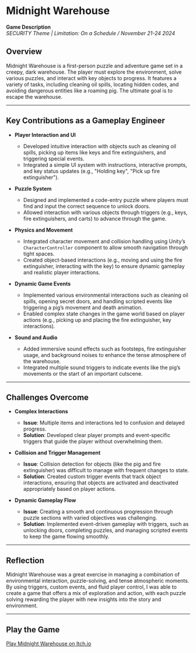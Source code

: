 # Midnight Warehouse
**Game Description**  
*SECURITY Theme | Limitation: On a Schedule / November 21-24 2024*

## Overview  
Midnight Warehouse is a first-person puzzle and adventure game set in a creepy, dark warehouse. The player must explore the environment, solve various puzzles, and interact with key objects to progress. It features a variety of tasks, including cleaning oil spills, locating hidden codes, and avoiding dangerous entities like a roaming pig. The ultimate goal is to escape the warehouse.

---

## Key Contributions as a Gameplay Engineer  
- **Player Interaction and UI**  
  - Developed intuitive interaction with objects such as cleaning oil spills, picking up items like keys and fire extinguishers, and triggering special events.  
  - Integrated a simple UI system with instructions, interactive prompts, and key status updates (e.g., "Holding key", "Pick up fire extinguisher").

- **Puzzle System**  
  - Designed and implemented a code-entry puzzle where players must find and input the correct sequence to unlock doors.  
  - Allowed interaction with various objects through triggers (e.g., keys, fire extinguishers, and carts) to advance through the game.

- **Physics and Movement**  
  - Integrated character movement and collision handling using Unity’s `CharacterController` component to allow smooth navigation through tight spaces.  
  - Created object-based interactions (e.g., moving and using the fire extinguisher, interacting with the key) to ensure dynamic gameplay and realistic player interactions.

- **Dynamic Game Events**  
  - Implemented various environmental interactions such as cleaning oil spills, opening secret doors, and handling scripted events like triggering a pig’s movement and death animation.  
  - Enabled complex state changes in the game world based on player actions (e.g., picking up and placing the fire extinguisher, key interactions).

- **Sound and Audio**  
  - Added immersive sound effects such as footsteps, fire extinguisher usage, and background noises to enhance the tense atmosphere of the warehouse.  
  - Integrated multiple sound triggers to indicate events like the pig’s movements or the start of an important cutscene.

---

## Challenges Overcome  

- **Complex Interactions**  
  - **Issue**: Multiple items and interactions led to confusion and delayed progress.  
  - **Solution**: Developed clear player prompts and event-specific triggers that guide the player without overwhelming them.

- **Collision and Trigger Management**  
  - **Issue**: Collision detection for objects (like the pig and fire extinguisher) was difficult to manage with frequent changes to state.  
  - **Solution**: Created custom trigger events that track object interactions, ensuring that objects are activated and deactivated appropriately based on player actions.

- **Dynamic Gameplay Flow**  
  - **Issue**: Creating a smooth and continuous progression through puzzle sections with varied objectives was challenging.  
  - **Solution**: Implemented event-driven gameplay with triggers, such as unlocking doors, completing puzzles, and managing scripted events to keep the game flowing smoothly.

---

## Reflection  
Midnight Warehouse was a great exercise in managing a combination of environmental interaction, puzzle-solving, and tense atmospheric moments. By using triggers, custom events, and fluid player control, I was able to create a game that offers a mix of exploration and action, with each puzzle solving rewarding the player with new insights into the story and environment.

---

## Play the Game  
[Play Midnight Warehouse on Itch.io](#)
